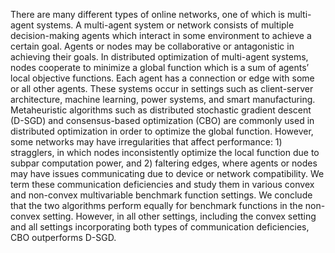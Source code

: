 There are many different types of online networks, one of which is multi-agent systems. A multi-agent system or network consists of multiple decision-making agents which interact in some environment to achieve a certain goal. Agents or nodes may be collaborative or antagonistic in achieving their goals. In distributed optimization of multi-agent systems, nodes cooperate to
minimize a global function which is a sum of agents’ local objective functions. Each agent has a connection or edge with some or all other agents. These systems occur in settings such as client-server architecture, machine learning, power systems, and smart manufacturing. Metaheuristic algorithms such as distributed stochastic gradient descent (D-SGD) and consensus-based optimization (CBO) are commonly used in distributed optimization in order to optimize the global function. However, some networks may have irregularities that affect performance: 1) stragglers,
in which nodes inconsistently optimize the local function due to subpar computation power, and 2) faltering edges, where agents or nodes may have issues communicating due to device or network compatibility. We term these communication deficiencies and study them in various convex and non-convex multivariable benchmark function settings. We conclude that the two algorithms perform equally for benchmark functions in the non-convex setting. However, in all other settings, including the convex setting and all settings incorporating both types of communication deficiencies, CBO outperforms D-SGD.
